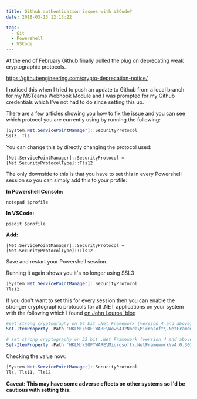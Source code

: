 ```yaml
---
title: Github authentication issues with VSCode?
date: 2018-03-13 12:13:22

tags:
  - Git
  - Powershell
  - VSCode
---
```

At the end of February Github finally pulled the plug on deprecating weak cryptographic protocols.

<https://githubengineering.com/crypto-deprecation-notice/>

I noticed this when I tried to push an update to Github from a local branch for my MSTeams Webhook Module and I was prompted for my Github credentials which I've not had to do since setting this up.

There are a few articles showing you how to fix the issue and you can see which protocol you are currently using by running the following:

```powershell
[System.Net.ServicePointManager]::SecurityProtocol
Ssl3, Tls
```

You can change this by directly changing the protocol used:

`[Net.ServicePointManager]::SecurityProtocol = [Net.SecurityProtocolType]::Tls12`

The only downside to this is that you have to set this in every Powershell session so you can simply add this to your profile:

**In Powershell Console:**

`notepad $profile`

**In VSCode:**

`psedit $profile`

**Add:**

`[Net.ServicePointManager]::SecurityProtocol = [Net.SecurityProtocolType]::Tls12`

Save and restart your Powershell session.

Running it again shows you it's no longer using SSL3

```powershell
[System.Net.ServicePointManager]::SecurityProtocol
Tls12
```
If you don't want to set this for every session then you can enable the stronger cryptographic protocols for all .NET applications on your system with the following which I found [on John Louros' blog](https://www.johnlouros.com/blog/enabling-strong-cryptography-for-all-dot-net-applications)

```powershell
#set strong cryptography on 64 bit .Net Framework (version 4 and above)
Set-ItemProperty -Path 'HKLM:\SOFTWARE\Wow6432Node\Microsoft\.NetFramework\v4.0.30319' -Name 'SchUseStrongCrypto' -Value '1' -Type DWord

# set strong cryptography on 32 bit .Net Framework (version 4 and above)
Set-ItemProperty -Path 'HKLM:\SOFTWARE\Microsoft\.NetFramework\v4.0.30319' -Name 'SchUseStrongCrypto' -Value '1' -Type DWord
```
Checking the value now:

```powershell
[System.Net.ServicePointManager]::SecurityProtocol
Tls, Tls11, Tls12
```

**Caveat: This may have some adverse effects on other systems so I'd be cautious with setting this.**